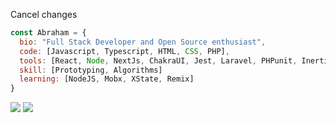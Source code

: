 <a align="center">Cancel changes

```js
const Abraham = {
  bio: "Full Stack Developer and Open Source enthusiast",
  code: [Javascript, Typescript, HTML, CSS, PHP],
  tools: [React, Node, NextJs, ChakraUI, Jest, Laravel, PHPunit, InertiaJs],
  skill: [Prototyping, Algorithms]
  learning: [NodeJS, Mobx, XState, Remix]
}
```

[![](https://img.shields.io/static/v1?label=Sponsor💝&message=anubra266&style=for-the-badge&color=blue)](https://patreon.com/anubra266)
[![](https://img.shields.io/twitter/follow/anubra266?color=blue&logo=twitter&style=for-the-badge)](https://twitter.com/anubra266)


</a>

